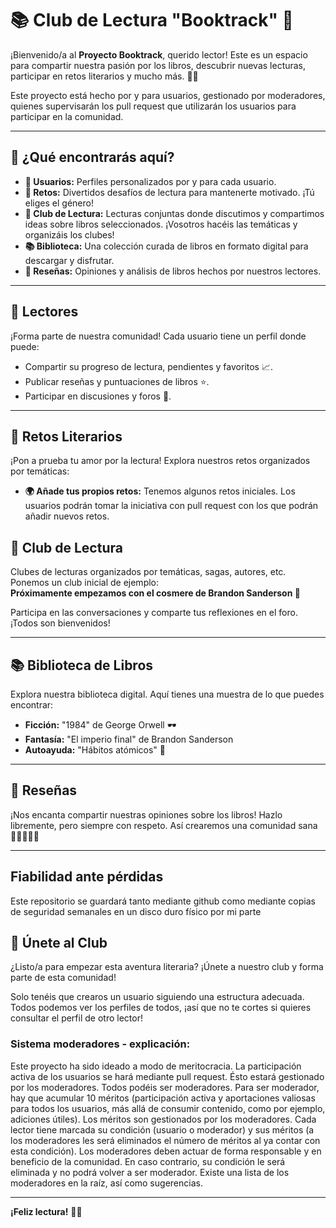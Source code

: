 # 📚 Club de Lectura "Booktrack" 🌟

¡Bienvenido/a al **Proyecto Booktrack**, querido lector! Este es un espacio para compartir nuestra pasión por los libros, descubrir nuevas lecturas, participar en retos literarios y mucho más. 🌈✨

Este proyecto está hecho por y para usuarios, gestionado por moderadores, quienes supervisarán los pull request que utilizarán los usuarios para participar en la comunidad.

---

## 🌟 ¿Qué encontrarás aquí?

- **👥 Usuarios:** Perfiles personalizados por y para cada usuario.
- **🎯 Retos:** Divertidos desafíos de lectura para mantenerte motivado. ¡Tú eliges el género!
- **📖 Club de Lectura:** Lecturas conjuntas donde discutimos y compartimos ideas sobre libros seleccionados. ¡Vosotros hacéis las temáticas y organizáis los clubes!
- **📚 Biblioteca:** Una colección curada de libros en formato digital para descargar y disfrutar.
- **📝 Reseñas:** Opiniones y análisis de libros hechos por nuestros lectores.

---

## 👥 Lectores

¡Forma parte de nuestra comunidad! Cada usuario tiene un perfil donde puede:

- Compartir su progreso de lectura, pendientes y favoritos 📈.
- Publicar reseñas y puntuaciones de libros ⭐.
- Participar en discusiones y foros 💬.

---

## 🎯 Retos Literarios

¡Pon a prueba tu amor por la lectura! Explora nuestros retos organizados por temáticas:

- **🌍 Añade tus propios retos:** Tenemos algunos retos iniciales. Los usuarios podrán tomar la iniciativa con pull request con los que podrán añadir nuevos retos.

## 📖 Club de Lectura

Clubes de lecturas organizados por temáticas, sagas, autores, etc. Ponemos un club inicial de ejemplo:  
**Próximamente empezamos con el cosmere de Brandon Sanderson 🌟**  

Participa en las conversaciones y comparte tus reflexiones en el foro. ¡Todos son bienvenidos!

---

## 📚 Biblioteca de Libros

Explora nuestra biblioteca digital. Aquí tienes una muestra de lo que puedes encontrar:

- **Ficción:** "1984" de George Orwell 🕶️  
- **Fantasía:** "El imperio final" de Brandon Sanderson
- **Autoayuda:** "Hábitos atómicos" 🚀  

---

## 📝 Reseñas

¡Nos encanta compartir nuestras opiniones sobre los libros! Hazlo libremente, pero siempre con respeto. Así crearemos una comunidad sana 🌟🌟🌟🌟🌟  

---

## Fiabilidad ante pérdidas

Este repositorio se guardará tanto mediante github como mediante copias de seguridad semanales en un disco duro físico por mi parte

## 🚀 Únete al Club

¿Listo/a para empezar esta aventura literaria? ¡Únete a nuestro club y forma parte de esta comunidad!  

Solo tenéis que crearos un usuario siguiendo una estructura adecuada. Todos podemos ver los perfiles de todos, ¡así que no te cortes si quieres consultar el perfil de otro lector!

### Sistema moderadores - explicación:

Este proyecto ha sido ideado a modo de meritocracia. La participación activa de los usuarios se hará mediante pull request. Ésto estará gestionado por los moderadores.
Todos podéis ser moderadores. Para ser moderador, hay que acumular 10 méritos (participación activa y aportaciones valiosas para todos los usuarios, más allá de consumir contenido, como por ejemplo, adiciones útiles). Los méritos son gestionados por los moderadores. Cada lector tiene marcada su condición (usuario o moderador) y sus méritos (a los moderadores les será eliminados el número de méritos al ya contar con esta condición). Los moderadores deben actuar de forma responsable y en beneficio de la comunidad. En caso contrario, su condición le será eliminada y no podrá volver a ser moderador. Existe una lista de los moderadores en la raíz, así como sugerencias.

---

**¡Feliz lectura!** 📖💖

